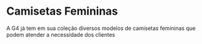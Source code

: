 # Camisetas Femininas

A G4 já tem em sua coleção diversos modelos de camisetas femininas que podem atender a necessidade dos clientes